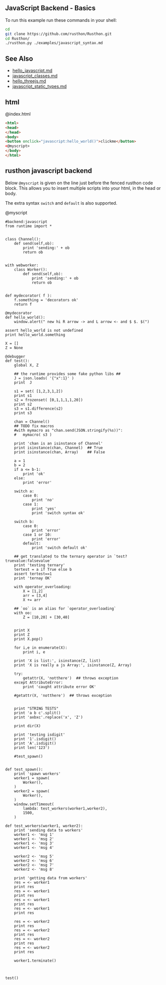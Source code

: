 JavaScript Backend - Basics
-------

To run this example run these commands in your shell:

```bash
cd
git clone https://github.com/rusthon/Rusthon.git
cd Rusthon/
./rusthon.py ./examples/javascript_syntax.md
```

See Also
--------
* [hello_javascript.md](hello_javascript.md)
* [javascript_classes.md](javascript_classes.md)
* [hello_threejs.md](hello_threejs.md)
* [javascript_static_types.md](javascript_static_types.md)



html
----


@index.html
```html
<html>
<head>
</head>
<body>
<button onclick="javascript:hello_world()">clickme</button>
<@myscript>
</body>
</html>
```


rusthon javascript backend
--------------------------

Below `@myscript` is given on the line just before the fenced rusthon code block.  This allows you to insert multiple scripts into your html, in the head or body.

The extra syntax `switch` and `default` is also supported.

@myscript
```rusthon
#backend:javascript
from runtime import *


class Channel():
	def send(self,ob):
		print 'sending:' + ob
		return ob


with webworker:
	class Worker():
		def send(self,ob):
			print 'sending:' + ob
			return ob


def mydecorator( f ):
	f.something = 'decorators ok'
	return f

@mydecorator
def hello_world():
	window.alert(" new hi R arrow -> and L arrow <- and $ $. $(")

assert hello_world is not undefined
print hello_world.something

X = []
Z = None

@debugger
def test():
	global X, Z

	## the runtime provides some fake python libs ##
	J = json.loads( '{"x":1}' )  
	print  J 

	s1 = set( [1,2,3,1,2])
	print s1
	s2 = frozenset( [0,1,1,1,1,20])
	print s2
	s3 = s1.difference(s2)
	print s3

	chan = Channel()
	## TODO fix macros
	#with mymacro as "chan.send(JSON.stringify(%s))":
	#	mymacro( s3 )

	print 'chan is an isinstance of Channel'
	print isinstance(chan, Channel)  ## True
	print isinstance(chan, Array)    ## False

	a = 1
	b = 2
	if a <= b-1:
		print 'ok'
	else:
		print 'error'

	switch a:
		case 0:
			print 'no'
		case 1:
			print 'yes'
			print 'switch syntax ok'

	switch b:
		case 0:
			print 'error'
		case 1 or 10:
			print 'error'
		default:
			print 'switch default ok'

	## get translated to the ternary operator in `test?truevalue:falsevalue`
	print 'testing ternary'
	tertest = a if True else b
	assert tertest==1
	print 'ternay OK'

	with operator_overloading:
		X = [1,2]
		arr = [3,4]
		X += arr

	## `oo` is an alias for `operator_overloading`
	with oo:
		Z = [10,20] + [30,40]


	print X
	print Z
	print X.pop()

	for i,e in enumerate(X):
		print i, e

	print 'X is list:', isinstance(Z, list)
	print 'X is really a js Array:', isinstance(Z, Array)

	try:
		getattr(X, 'notthere')  ## throws exception
	except AttributeError:
		print 'caught attribute error OK'

	#getattr(X, 'notthere')  ## throws exception


	print "STRING TESTS"
	print 'a b c'.split()
	print 'axbxc'.replace('x', 'Z')

	print dir(X)

	print 'testing isdigit'
	print '1'.isdigit()
	print 'A'.isdigit()
	print len('123')

	#test_spawn()


def test_spawn():
	print 'spawn workers'
	worker1 = spawn(
		Worker(),
	)
	worker2 = spawn(
		Worker(),
	)
	window.setTimeout(
		lambda: test_workers(worker1,worker2),
		1500,
	)

def test_workers(worker1, worker2):
	print 'sending data to workers'
	worker1 <- 'msg 1'
	worker1 <- 'msg 2'
	worker1 <- 'msg 3'
	worker1 <- 'msg 4'

	worker2 <- 'msg 5'
	worker2 <- 'msg 6'
	worker2 <- 'msg 7'
	worker2 <- 'msg 8'

	print 'getting data from workers'
	res = <- worker1
	print res
	res = <- worker1
	print res
	res = <- worker1
	print res
	res = <- worker1
	print res

	res = <- worker2
	print res
	res = <- worker2
	print res
	res = <- worker2
	print res
	res = <- worker2
	print res

	worker1.terminate()



test()

```
